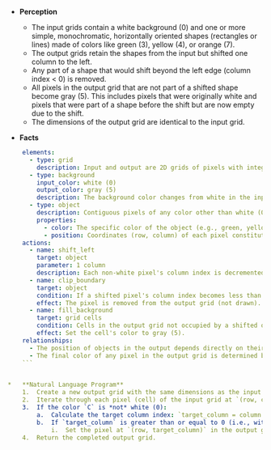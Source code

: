*   **Perception**
    *   The input grids contain a white background (0) and one or more simple, monochromatic, horizontally oriented shapes (rectangles or lines) made of colors like green (3), yellow (4), or orange (7).
    *   The output grids retain the shapes from the input but shifted one column to the left.
    *   Any part of a shape that would shift beyond the left edge (column index < 0) is removed.
    *   All pixels in the output grid that are not part of a shifted shape become gray (5). This includes pixels that were originally white and pixels that were part of a shape before the shift but are now empty due to the shift.
    *   The dimensions of the output grid are identical to the input grid.

*   **Facts**
    
```yaml
    elements:
      - type: grid
        description: Input and output are 2D grids of pixels with integer values representing colors.
      - type: background
        input_color: white (0)
        output_color: gray (5)
        description: The background color changes from white in the input to gray in the output, filling any space not occupied by the shifted foreground objects.
      - type: object
        description: Contiguous pixels of any color other than white (0). In the examples, these are horizontal rectangles/lines.
        properties:
          - color: The specific color of the object (e.g., green, yellow, orange).
          - position: Coordinates (row, column) of each pixel constituting the object.
    actions:
      - name: shift_left
        target: object
        parameter: 1 column
        description: Each non-white pixel's column index is decremented by 1.
      - name: clip_boundary
        target: object
        condition: If a shifted pixel's column index becomes less than 0.
        effect: The pixel is removed from the output grid (not drawn).
      - name: fill_background
        target: grid cells
        condition: Cells in the output grid not occupied by a shifted object pixel.
        effect: Set the cell's color to gray (5).
    relationships:
      - The position of objects in the output depends directly on their position in the input via the left shift.
      - The final color of any pixel in the output grid is determined by whether a non-white pixel from the input shifts into that position; otherwise, it becomes gray.
    ```


*   **Natural Language Program**
    1.  Create a new output grid with the same dimensions as the input grid, initialized entirely with gray (5) pixels.
    2.  Iterate through each pixel (cell) of the input grid at `(row, column)` with color `C`.
    3.  If the color `C` is *not* white (0):
        a.  Calculate the target column index: `target_column = column - 1`.
        b.  If `target_column` is greater than or equal to 0 (i.e., within the grid's left boundary):
            i.  Set the pixel at `(row, target_column)` in the output grid to color `C`.
    4.  Return the completed output grid.